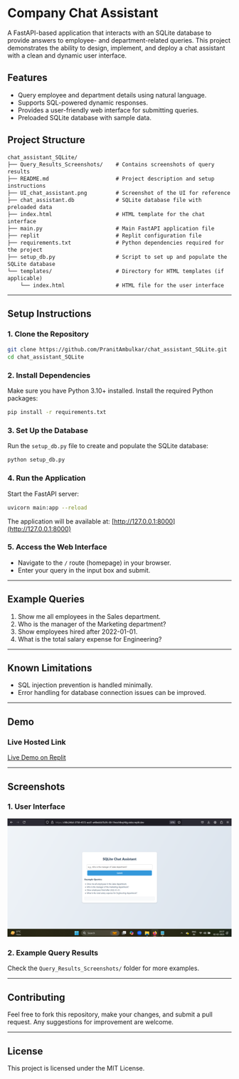 # **Company Chat Assistant**

A FastAPI-based application that interacts with an SQLite database to provide answers to employee- and department-related queries. This project demonstrates the ability to design, implement, and deploy a chat assistant with a clean and dynamic user interface.

## **Features**
- Query employee and department details using natural language.
- Supports SQL-powered dynamic responses.
- Provides a user-friendly web interface for submitting queries.
- Preloaded SQLite database with sample data.

## **Project Structure**

```
chat_assistant_SQLite/
├── Query_Results_Screenshots/    # Contains screenshots of query results
├── README.md                     # Project description and setup instructions
├── UI_chat_assistant.png         # Screenshot of the UI for reference
├── chat_assistant.db             # SQLite database file with preloaded data
├── index.html                    # HTML template for the chat interface
├── main.py                       # Main FastAPI application file
├── replit                        # Replit configuration file
├── requirements.txt              # Python dependencies required for the project
├── setup_db.py                   # Script to set up and populate the SQLite database
└── templates/                    # Directory for HTML templates (if applicable)
    └── index.html                # HTML file for the user interface
```

---

## **Setup Instructions**

### **1. Clone the Repository**
```bash
git clone https://github.com/PranitAmbulkar/chat_assistant_SQLite.git
cd chat_assistant_SQLite
```

### **2. Install Dependencies**
Make sure you have Python 3.10+ installed. Install the required Python packages:
```bash
pip install -r requirements.txt
```

### **3. Set Up the Database**
Run the `setup_db.py` file to create and populate the SQLite database:
```bash
python setup_db.py
```

### **4. Run the Application**
Start the FastAPI server:
```bash
uvicorn main:app --reload
```
The application will be available at: [http://127.0.0.1:8000](http://127.0.0.1:8000)

### **5. Access the Web Interface**
- Navigate to the `/` route (homepage) in your browser.
- Enter your query in the input box and submit.

---

## **Example Queries**
1. Show me all employees in the Sales department.
2. Who is the manager of the Marketing department?
3. Show employees hired after 2022-01-01.
4. What is the total salary expense for Engineering?

---

## **Known Limitations**
- SQL injection prevention is handled minimally.
- Error handling for database connection issues can be improved.

---

## **Demo**
### **Live Hosted Link**
[Live Demo on Replit](https://c98c246d-3758-4572-acd1-a48edcb7b3fc-00-1feochlksyh8g.sisko.replit.dev/)

---

## **Screenshots**
### **1. User Interface**
![UI](UI_chat_assistant.png)

### **2. Example Query Results**
Check the `Query_Results_Screenshots/` folder for more examples.

---

## **Contributing**
Feel free to fork this repository, make your changes, and submit a pull request. Any suggestions for improvement are welcome.

---

## **License**
This project is licensed under the MIT License.
